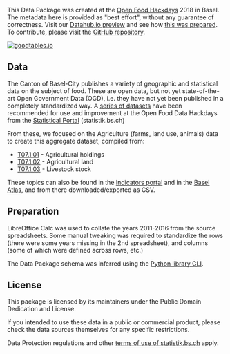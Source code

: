 This Data Package was created at the [Open Food Hackdays](https://hack.opendata.ch/project/170) 2018 in Basel. The metadata here is provided as "best effort", without any guarantee of correctness. Visit our [Datahub.io preview](https://datahub.io/loleg/foodstats-basel) and see how [this was prepared](https://github.com/foodopendata/food-datasets/issues/11). To contribute, please visit the [GitHub repository](https://github.com/foodopendata/foodstats-basel/).

[![goodtables.io](https://goodtables.io/badge/github/foodopendata/foodstats-basel.svg)](https://goodtables.io/github/foodopendata/foodstats-basel)

## Data

The Canton of Basel-City publishes a variety of geographic and statistical data on the subject of food. These are open data, but not yet state-of-the-art Open Government Data (OGD), i.e. they have not yet been published in a completely standardized way. A [series of datasets](https://github.com/foodopendata/food-datasets/issues/11) have been recommended for use and improvement at the Open Food Data Hackdays from the [Statistical Portal](http://www.statistik.bs.ch/zahlen/tabellen.html) (statistik.bs.ch)

From these, we focused on the Agriculture (farms, land use, animals) data to create this aggregate dataset, compiled from:

- [T07.1.01](http://www.statistik.bs.ch/dam/jcr:b29e2d0a-97be-43f2-870e-8d6fa8df3a4f/t07-1-01.xlsx) - Agricultural holdings
- [T07.1.02](http://www.statistik.bs.ch/dam/jcr:dcd5b5d6-00e1-42fb-bd5f-136666a9fa5a/t07-1-02.xlsx) - Agricultural land
- [T07.1.03](http://www.statistik.bs.ch/dam/jcr:b279759b-b641-4b9c-81bd-755bafa746aa/t07-1-03.xlsx) - Livestock stock

These topics can also be found in the [Indicators portal](http://www.statistik.bs.ch/zahlen/indikatoren/portal.html) and in the [Basel Atlas](https://www.basleratlas.ch/mobile.php), and from there downloaded/exported as CSV.

## Preparation

LibreOffice Calc was used to collate the years 2011-2016 from the source spreadsheets. Some manual tweaking was required to standardize the rows (there were some years missing in the 2nd spreadsheet), and columns (some of which were defined across rows, etc.)

The Data Package schema was inferred using the [Python library CLI](https://github.com/frictionlessdata/datapackage-py#cli).

## License

This package is licensed by its maintainers under the Public Domain Dedication
and License.

If you intended to use these data in a public or commercial product, please
check the data sources themselves for any specific restrictions.

Data Protection regulations and other [terms of use of statistik.bs.ch](http://www.statistik.bs.ch/system/disclaimer.html) apply.
